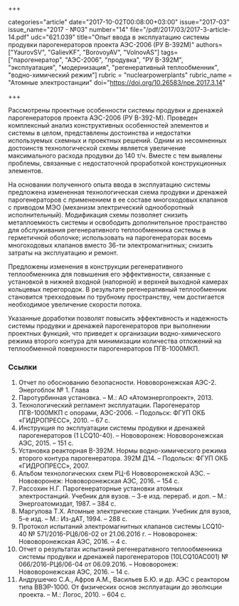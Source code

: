 +++

categories="article"
date="2017-10-02T00:08:00+03:00"
issue="2017-03"
issue_name="2017 - №03"
number="14"
file="/pdf/2017/03/2017-3-article-14.pdf"
udc="621.039"
title="Опыт ввода в эксплуатацию системы продувки парогенераторов проекта АЭС-2006 (РУ В-392М)"
authors=["YaurovSV", "GalievKF", "BorovoyAV", "VolnovAS"]
tags=["парогенератор", "АЭС-2006", "продувка", "РУ В-392М", "эксплуатация", "модернизация", "регенеративный теплообменник", "водно-химический режим"]
rubric = "nuclearpowerplants"
rubric_name = "Aтомные электростанции"
doi="https://doi.org/10.26583/npe.2017.3.14"

+++

Рассмотрены проектные особенности системы продувки и дренажей парогенераторов проекта АЭС-2006 (РУ В-392-М). Проведен комплексный анализ конструктивных особенностей элементов и системы в целом, представлены достоинства и недостатки используемых схемных и проектных решений. Одним из несомненных достоинств технологической схемы является увеличение максимального расхода продувки до 140 т/ч. Вместе с тем выявлены проблемы, связанные с недостаточной проработкой конструкционных элементов.

На основании полученного опыта ввода в эксплуатацию системы предложена измененная технологическая схема продувки и дренажей парогенераторов с применением в ее составе многоходовых клапанов с приводом МЭО (механизм электрический однооборотный исполнительный). Модификация схемы позволяет снизить металлоемкость системы и освободить дополнительное пространство для обслуживания регенеративного теплообменника системы в герметичной оболочке; использовать на парогенераторах восемь многоходовых клапанов вместо 36-ти электромагнитных; снизить затраты на эксплуатацию и ремонт.

Предложены изменения в конструкции регенеративного теплообменника для повышения его эффективности, связанные с установкой в нижней входной (напорной) и верхней выходной камерах кольцевых перегородок. В результате регенеративный теплообменник становится трехходовым по трубному пространству, чем достигается необходимое увеличение скорости потока.

Указанные доработки позволят повысить эффективность и надежность системы продувки и дренажей парогенераторов при выполнении проектных функций, что приведет к организации водно-химического режима второго контура для минимизации количества отложений на теплообменной поверхности парогенераторов ПГВ-1000МКП.

### Ссылки

1. Отчет по обоснованию безопасности. Нововоронежская АЭС-2. Энергоблок № 1. Глава
6. Паротурбинная установка. – М.: АО «Атомэнергопроект», 2013.
2. Технологический регламент эксплуатации. Парогенератор ПГВ-1000МКП с опорами, АЭС-2006. – Подольск: ФГУП ОКБ «ГИДРОПРЕСС», 2010. – 67 с.
3. Инструкция по эксплуатации системы продувки и дренажей парогенераторов (1 LCQ10-40). – Нововоронеж: Нововоронежская АЭС, 2015. – 151 с.
4. Установка реакторная В-392М. Нормы водно-химического режима второго контура парогенератора. 392М Д14. – Подольск: ФГУП ОКБ «ГИДРОПРЕСС», 2007.
5. Альбом технологических схем РЦ-6 Нововоронежской АЭС. – Нововоронеж: Нововоронежская АЭС, 2016. – 154 с.
6. Рассохин Н.Г. Парогенераторные установки атомных электростанций. Учебник для вузов. – 3-е изд. перераб. и доп. – М.: Энергоатомиздат, 1987. – 384 с.
7. Маргулова Т.Х. Атомные электрические станции. Учебник для вузов, 5-е изд. – М.: Из-дАТ, 1994. – 288 с.
8. Протокол испытаний электромагнитных клапанов системы LCQ10-40 № 571/2016-РЦ6/06-02 от 21.06.2016 г. – Нововоронеж: Нововоронежская АЭС, 2016. – 4 с.
9. Отчет о результатах испытаний регенеративного теплообменника системы продувки и дренажей парогенераторов (10LCQ10AC001) № 066/2016-РЦ6/06-04 от 06.09.2016. – Нововоронеж: Нововоронежская АЭС, 2016. – 14 с.
10. Андрушечко С.А., Афров А.М., Васильев Б.Ю. и др. АЭС с реактором типа ВВЭР-1000. От физических основ эксплуатации до эволюции проекта. – М.: Логос, 2010. – 604 с.